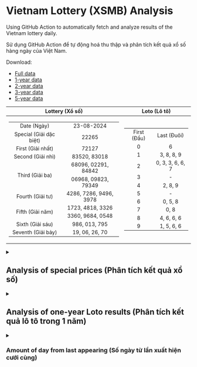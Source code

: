 # Vietnam Lottery (XSMB) Analysis

Using GitHub Action to automatically fetch and analyze results of the Vietnam lottery daily.

Sử dụng GitHub Action để tự động hoá thu thập và phân tích kết quả xổ số hàng ngày của Việt Nam.

Download:

* [Full data](https://raw.githubusercontent.com/khiemdoan/vietnam-lottery-xsmb-analysis/main/results/xsmb.csv)
* [1-year data](https://raw.githubusercontent.com/khiemdoan/vietnam-lottery-xsmb-analysis/main/results/xsmb_1_year.csv)
* [2-year data](https://raw.githubusercontent.com/khiemdoan/vietnam-lottery-xsmb-analysis/main/results/xsmb_2_year.csv)
* [3-year data](https://raw.githubusercontent.com/khiemdoan/vietnam-lottery-xsmb-analysis/main/results/xsmb_3_year.csv)
* [5-year data](https://raw.githubusercontent.com/khiemdoan/vietnam-lottery-xsmb-analysis/main/results/xsmb_5_year.csv)

| Lottery (Xổ số) | Loto (Lô tô) |
| :------------: | :----------: |
| <table><tr><td>Date (Ngày)</td><td>23-08-2024</td></tr><tr><td>Special (Giải dặc biệt)</td><td>22265</td></tr><tr><td>First (Giải nhất)</td><td>72127</td></tr><tr><td>Second (Giải nhì)</td><td>83520, 83018</td></tr><tr><td rowspan="2">Third (Giải ba)</td><td>68096, 02291, 84842</td></tr><tr><td>06968, 09823, 79349</td></tr><tr><td>Fourth (Giải tư)</td><td>4286, 7286, 9496, 3978</td></tr><tr><td rowspan="2">Fifth (Giải năm)</td><td>1723, 4818, 3326</td></tr><tr><td>3360, 9684, 0548</td></tr><tr><td>Sixth (Giải sáu)</td><td>986, 013, 795</td></tr><tr><td>Seventh (Giải bảy)</td><td>19, 06, 26, 70</td></tr></table> | <table><tr><td>First (Đầu)</td><td>Last (Đuôi)</td></tr><tr><td>0</td><td>6</td></tr><tr><td>1</td><td>3, 8, 8, 9</td></tr><tr><td>2</td><td>0, 3, 3, 6, 6, 7</td></tr><tr><td>3</td><td>-</td></tr><tr><td>4</td><td>2, 8, 9</td></tr><tr><td>5</td><td>-</td></tr><tr><td>6</td><td>0, 5, 8</td></tr><tr><td>7</td><td>0, 8</td></tr><tr><td>8</td><td>4, 6, 6, 6</td></tr><tr><td>9</td><td>1, 5, 6, 6</td></tr></table> |

<details>
  <summary><h2>Analysis of special prices (Phân tích kết quả xổ số)</h2></summary>
  <h3>Amount of day from last appearing (Số ngày từ lần xuất hiện cuối cùng)</h3>

  ![Delta](images/special_delta.jpg)

  <h3>Top 10 amount of day from last appearing (Top 10 số lâu chưa xuất hiện)</h3>

  ![Delta top 10](images/special_delta_top_10.jpg)
</details>

<details>
  <summary><h2>Analysis of one-year Loto results (Phân tích kết quả lô tô trong 1 năm)</h2></summary>

  Max: 127. Min: 64.

  Mean: 97.74. Standard deviation: 11.75.

  <h3>Detail (Chi tiết)</h3>

  ![Detail](images/heatmap.jpg)

  <h3>Top 10</h3>

  ![Top 10](images/top-10.jpg)

  <h3>Distribution (Phân bổ)</h3>

  ![Distribution](images/distribution.jpg)
</details>

<details>
  <summary><h3>Amount of day from last appearing (Số ngày từ lần xuất hiện cưới cùng)</h2></summary>

  ![Delta](images/delta.jpg)

  <h3>Top 10 amount of day from last appearing (Top 10 số lâu chưa xuất hiện)</h3>

  ![Delta top 10](images/delta_top_10.jpg)
</details>